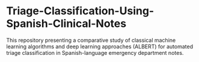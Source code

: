 # Triage-Classification-Using-Spanish-Clinical-Notes
This repository presenting a comparative study of classical machine learning algorithms and deep learning approaches (ALBERT) for automated triage classification in Spanish-language emergency department notes.
